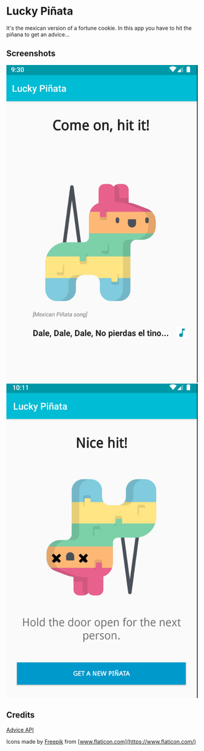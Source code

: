 # Lucky Piñata

It's the mexican version of a fortune cookie. In this app you have to hit the piñana to get an advice...


## Screenshots

![Screenshot1](screenshots/hit_pinata.png)
![Screenshot3](screenshots/my_advice.png)

## Credits
[Advice API](https://api.adviceslip.com/)

Icons made by [Freepik](http://www.freepik.com/) from [www.flaticon.com](https://www.flaticon.com/)
